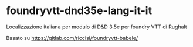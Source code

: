 # foundryvtt-dnd35e-lang-it-it
Localizzazione italiana per modulo di D&amp;D 3.5e per foundry VTT di Rughalt

Basato su https://gitlab.com/riccisi/foundryvtt-babele/
